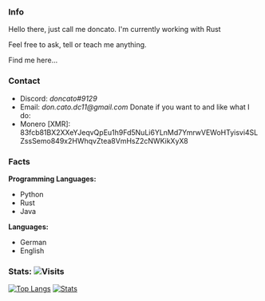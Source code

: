 ### Info
Hello there, just call me doncato.
I'm currently working with Rust

Feel free to ask, tell or teach me anything.

Find me here...
### Contact
+ Discord: _doncato#9129_
+ Email: _don.cato.dc11@gmail.com_
  Donate if you want to and like what I do:
+ Monero [XMR]: 83fcb81BX2XXeYJeqvQpEu1h9Fd5NuLi6YLnMd7YmrwVEWoHTyisvi4SLZssSemo849x2HWhqvZtea8VmHsZ2cNWKikXyX8

### Facts

**Programming Languages:**
- Python
- Rust
- Java

**Languages:**
- German
- English

### Stats: ![Visits](https://komarev.com/ghpvc/?username=doncato)
[![Top Langs](https://github-readme-stats.vercel.app/api/top-langs/?username=doncato&lang_count=3&bg_color=0d1117&title_color=58a6ff&text_color=c9d1d9&hide_border=true)](https://github.com/doncato)
[![Stats](https://github-readme-stats.vercel.app/api?username=doncato&show_icons=true&bg_color=0d1117&title_color=58a6ff&text_color=c9d1d9&hide_border=true)](https://github.com/doncato)


<!--
**doncato/doncato** is a ✨ _special_ ✨ repository because its `README.md` (this file) appears on your GitHub profile.

Here are some ideas to get you started:

- 🔭 I’m currently working on ...
- 🌱 I’m currently learning ...
- 👯 I’m looking to collaborate on ...
- 🤔 I’m looking for help with ...
- 💬 Ask me about ...
- 📫 How to reach me: ...
- 😄 Pronouns: ...
- ⚡ Fun fact: ...
-->
